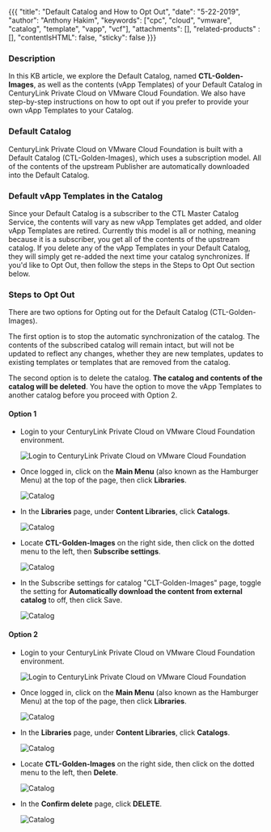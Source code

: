 {{{
  "title": "Default Catalog and How to Opt Out",
  "date": "5-22-2019",
  "author": "Anthony Hakim",
  "keywords": ["cpc", "cloud", "vmware", "catalog", "template", "vapp", "vcf"],
  "attachments": [],
  "related-products" : [],
  "contentIsHTML": false,
  "sticky": false
}}}

### Description
In this KB article, we explore the Default Catalog, named __CTL-Golden-Images__, as well as the contents (vApp Templates) of your Default Catalog in CenturyLink Private Cloud on VMware Cloud Foundation. We also have step-by-step instructions on how to opt out if you prefer to provide your own vApp Templates to your Catalog.

### Default Catalog
CenturyLink Private Cloud on VMware Cloud Foundation is built with a Default Catalog (CTL-Golden-Images), which uses a subscription model. All of the contents of the upstream Publisher are automatically downloaded into the Default Catalog.

### Default vApp Templates in the Catalog
Since your Default Catalog is a subscriber to the CTL Master Catalog Service, the contents will vary as new vApp Templates get added, and older vApp Templates are retired. Currently this model is all or nothing, meaning because it is a subscriber, you get all of the contents of the upstream catalog. If you delete any of the vApp Templates in your Default Catalog, they will simply get re-added the next time your catalog synchronizes. If you'd like to Opt Out, then follow the steps in the Steps to Opt Out section below.

### Steps to Opt Out
There are two options for Opting out for the Default Catalog (CTL-Golden-Images).

The first option is to stop the automatic synchronization of the catalog. The contents of the subscribed catalog will remain intact, but will not be updated to reflect any changes, whether they are new templates, updates to existing templates or templates that are removed from the catalog.

The second option is to delete the catalog. __The catalog and contents of the catalog will be deleted__. You have the option to move the vApp Templates to another catalog before you proceed with Option 2.

#### Option 1
* Login to your CenturyLink Private Cloud on VMware Cloud Foundation environment.

  ![Login to CenturyLink Private Cloud on VMware Cloud Foundation](../../images/dccf/login-html5.png)

* Once logged in, click on the __Main Menu__ (also known as the Hamburger Menu) at the top of the page, then click __Libraries__.

  ![Catalog](../../images/dccf/catalog1.png)

* In the __Libraries__ page, under __Content Libraries__, click __Catalogs__.

  ![Catalog](../../images/dccf/catalog2.png)

* Locate __CTL-Golden-Images__ on the right side, then click on the dotted menu to the left, then __Subscribe settings__.

  ![Catalog](../../images/dccf/catalog3.png)

* In the Subscribe settings for catalog "CLT-Golden-Images" page, toggle the setting for __Automatically download the content from external catalog__ to off, then click Save.

  ![Catalog](../../images/dccf/catalog4.png)

#### Option 2
* Login to your CenturyLink Private Cloud on VMware Cloud Foundation environment.

  ![Login to CenturyLink Private Cloud on VMware Cloud Foundation](../../images/dccf/login-html5.png)

* Once logged in, click on the __Main Menu__ (also known as the Hamburger Menu) at the top of the page, then click __Libraries__.

  ![Catalog](../../images/dccf/catalog1.png)

* In the __Libraries__ page, under __Content Libraries__, click __Catalogs__.

  ![Catalog](../../images/dccf/catalog2.png)

* Locate __CTL-Golden-Images__ on the right side, then click on the dotted menu to the left, then __Delete__.

  ![Catalog](../../images/dccf/catalog5.png)

* In the __Confirm delete__ page, click __DELETE__.

  ![Catalog](../../images/dccf/catalog6.png)
